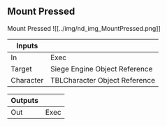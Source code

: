## Mount Pressed
Mount Pressed
![[../img/nd_img_MountPressed.png]]

|Inputs||
|--|--|
| In | Exec |
| Target | Siege Engine Object Reference |
| Character | TBLCharacter Object Reference |

|Outputs||
|--|--|
| Out | Exec |
